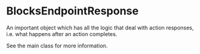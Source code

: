 #  BlocksEndpointResponse

An important object which has all the logic that deal with action responses,
i.e. what happens after an action completes.

See the main class for more information.
